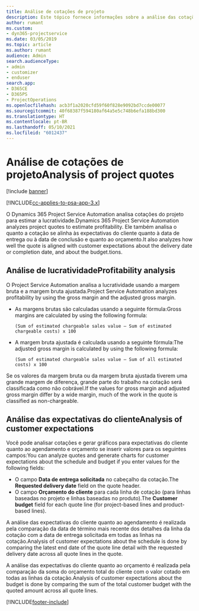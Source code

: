 ```yaml
---
title: Análise de cotações de projeto
description: Este tópico fornece informações sobre a análise das cotações do projeto.
author: rumant
ms.custom:
- dyn365-projectservice
ms.date: 03/05/2019
ms.topic: article
ms.author: rumant
audience: Admin
search.audienceType:
- admin
- customizer
- enduser
search.app:
- D365CE
- D365PS
- ProjectOperations
ms.openlocfilehash: acb3f1a2020cfd59f60f828e9092bd7ccde00077
ms.sourcegitcommit: 40f68387f594180af64a5e5c748b6efa188bd300
ms.translationtype: HT
ms.contentlocale: pt-BR
ms.lasthandoff: 05/10/2021
ms.locfileid: "6012437"
---
```

# <a name="analysis-of-project-quotes"></a><span data-ttu-id="dad02-103">Análise de cotações de projeto</span><span class="sxs-lookup"><span data-stu-id="dad02-103">Analysis of project quotes</span></span>

[!include [banner](../includes/psa-now-project-operations.md)]

[!INCLUDE[cc-applies-to-psa-app-3.x](../includes/cc-applies-to-psa-app-3x.md)]

<span data-ttu-id="dad02-104">O Dynamics 365 Project Service Automation analisa cotações do projeto para estimar a lucratividade.</span><span class="sxs-lookup"><span data-stu-id="dad02-104">Dynamics 365 Project Service Automation analyzes project quotes to estimate profitability.</span></span> <span data-ttu-id="dad02-105">Ele também analisa o quanto a cotação se alinha às expectativas do cliente quanto à data de entrega ou à data de conclusão e quanto ao orçamento.</span><span class="sxs-lookup"><span data-stu-id="dad02-105">It also analyzes how well the quote is aligned with customer expectations about the delivery date or completion date, and about the budget.tions.</span></span>

## <a name="profitability-analysis"></a><span data-ttu-id="dad02-106">Análise de lucratividade</span><span class="sxs-lookup"><span data-stu-id="dad02-106">Profitability analysis</span></span>

<span data-ttu-id="dad02-107">O Project Service Automation analisa a lucratividade usando a margem bruta e a margem bruta ajustada.</span><span class="sxs-lookup"><span data-stu-id="dad02-107">Project Service Automation analyzes profitability by using the gross margin and the adjusted gross margin.</span></span>

- <span data-ttu-id="dad02-108">As margens brutas são calculadas usando a seguinte fórmula:</span><span class="sxs-lookup"><span data-stu-id="dad02-108">Gross margins are calculated by using the following formula:</span></span>

  `
    (Sum of estimated chargeable sales value – Sum of estimated chargeable costs) x 100
  `
- <span data-ttu-id="dad02-109">A margem bruta ajustada é calculada usando a seguinte fórmula:</span><span class="sxs-lookup"><span data-stu-id="dad02-109">The adjusted gross margin is calculated by using the following formula:</span></span>

  `
    (Sum of estimated chargeable sales value – Sum of all estimated costs) x 100
  `

<span data-ttu-id="dad02-110">Se os valores da margem bruta ou da margem bruta ajustada tiverem uma grande margem de diferença, grande parte do trabalho na cotação será classificada como não cobrável.</span><span class="sxs-lookup"><span data-stu-id="dad02-110">If the values for gross margin and adjusted gross margin differ by a wide margin, much of the work in the quote is classified as non-chargeable.</span></span>

## <a name="analysis-of-customer-expectations"></a><span data-ttu-id="dad02-111">Análise das expectativas do cliente</span><span class="sxs-lookup"><span data-stu-id="dad02-111">Analysis of customer expectations</span></span>

<span data-ttu-id="dad02-112">Você pode analisar cotações e gerar gráficos para expectativas do cliente quanto ao agendamento e orçamento se inserir valores para os seguintes campos:</span><span class="sxs-lookup"><span data-stu-id="dad02-112">You can analyze quotes and generate charts for customer expectations about the schedule and budget if you enter values for the following fields:</span></span>

- <span data-ttu-id="dad02-113">O campo **Data de entrega solicitada** no cabeçalho da cotação.</span><span class="sxs-lookup"><span data-stu-id="dad02-113">The **Requested delivery date** field on the quote header.</span></span>
- <span data-ttu-id="dad02-114">O campo **Orçamento do cliente** para cada linha de cotação (para linhas baseadas no projeto e linhas baseadas no produto).</span><span class="sxs-lookup"><span data-stu-id="dad02-114">The **Customer budget** field for each quote line (for project-based lines and product-based lines).</span></span>

<span data-ttu-id="dad02-115">A análise das expectativas do cliente quanto ao agendamento é realizada pela comparação da data de término mais recente dos detalhes da linha da cotação com a data de entrega solicitada em todas as linhas na cotação.</span><span class="sxs-lookup"><span data-stu-id="dad02-115">Analysis of customer expectations about the schedule is done by comparing the latest end date of the quote line detail with the requested delivery date across all quote lines in the quote.</span></span>

<span data-ttu-id="dad02-116">A análise das expectativas do cliente quanto ao orçamento é realizada pela comparação da soma do orçamento total do cliente com o valor cotado em todas as linhas da cotação.</span><span class="sxs-lookup"><span data-stu-id="dad02-116">Analysis of customer expectations about the budget is done by comparing the sum of the total customer budget with the quoted amount across all quote lines.</span></span>


[!INCLUDE[footer-include](../includes/footer-banner.md)]